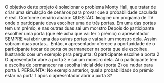 O objetivo deste projeto é solucionar o problema Monty Hall, que tratar de criar uma simulação de cenários para provar que a probabilidade
 caculada é real. Conforme cenário abaixo:
QUESTÃO: 
Imagine um programa de TV onde o participante deva escolher uma de três portas.
Em uma das portas tem um prémio, e nas outras duas sai um monstro 
Depois do participante escolher uma porta (que ele acha que vai ter o prêmio) o apresentador SEMPRE vai abrir uma das outras portas e vai sair
um monstro dela.
Assim sobram duas portas...
Então, o apresentador oferece a oportunidade de o participante trocar de porta ou permanecer na porta que ele escolheu. 
Ilustrando com um exemplo para pergunta:
O participante escolhe a porta 2
O apresentador abre a porta 3 e sai um monstro dela.
Aí o participante tem a escolha de permanecer na escolha inicial dele (porta 2) ou mudar para porta 1.
PERGUNTA:
No exemplo anterior, qual a probabilidade do prémio estar na porta 1 após o apresentador abrir a porta 3?